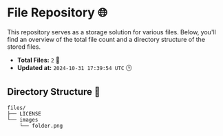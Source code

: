 # File Repository 🌐

This repository serves as a storage solution for various files. Below, you'll find an overview of the total file count and a directory structure of the stored files.

- **Total Files:** `2` 📁
- **Updated at:** `2024-10-31 17:39:54 UTC` 🕒

## Directory Structure 📂

```
files/
├── LICENSE
└── images
    └── folder.png

```